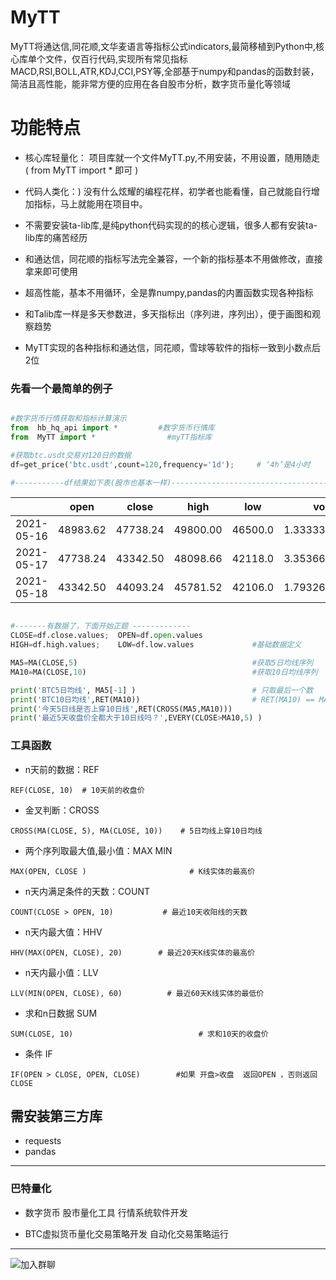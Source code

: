 # MyTT
MyTT将通达信,同花顺,文华麦语言等指标公式indicators,最简移植到Python中,核心库单个文件，仅百行代码,实现所有常见指标MACD,RSI,BOLL,ATR,KDJ,CCI,PSY等,全部基于numpy和pandas的函数封装，简洁且高性能，能非常方便的应用在各自股市分析，数字货币量化等领域

# 功能特点
* 核心库轻量化： 项目库就一个文件MyTT.py,不用安装，不用设置，随用随走 ( from  MyTT import * 即可 )

* 代码人类化：)  没有什么炫耀的编程花样，初学者也能看懂，自己就能自行增加指标，马上就能用在项目中。

* 不需要安装ta-lib库,是纯python代码实现的的核心逻辑，很多人都有安装ta-lib库的痛苦经历

* 和通达信，同花顺的指标写法完全兼容，一个新的指标基本不用做修改，直接拿来即可使用

* 超高性能，基本不用循环，全是靠numpy,pandas的内置函数实现各种指标

* 和Talib库一样是多天参数进，多天指标出（序列进，序列出），便于画图和观察趋势

* MyTT实现的各种指标和通达信，同花顺，雪球等软件的指标一致到小数点后2位

### 先看一个最简单的例子

```python

#数字货币行情获取和指标计算演示
from  hb_hq_api import *         #数字货币行情库
from  MyTT import *                #myTT指标库

#获取btc.usdt交易对120日的数据
df=get_price('btc.usdt',count=120,frequency='1d');     # ‘4h’是4小时

#-----------df结果如下表(股市也基本一样)-------------------------------------------
```

|  |open|	close|	high	|low|	vol|
|--|--|--|--|--|--|
|2021-05-16	|48983.62|	47738.24|	49800.00|	46500.0	|1.333333e+09 |
|2021-05-17	|47738.24|	43342.50|	48098.66|	42118.0	|3.353662e+09 |
|2021-05-18	|43342.50|	44093.24|	45781.52|	42106.0	|1.793267e+09 |


```python

#-------有数据了，下面开始正题 -------------
CLOSE=df.close.values;  OPEN=df.open.values
HIGH=df.high.values;    LOW=df.low.values             #基础数据定义

MA5=MA(CLOSE,5)                                       #获取5日均线序列
MA10=MA(CLOSE,10)                                     #获取10日均线序列

print('BTC5日均线', MA5[-1] )                          # 只取最后一个数   
print('BTC10日均线',RET(MA10))                         # RET(MA10) == MA10[-1]
print('今天5日线是否上穿10日线',RET(CROSS(MA5,MA10)))
print('最近5天收盘价全都大于10日线吗？',EVERY(CLOSE>MA10,5) )

```

### 工具函数
* n天前的数据：REF

```
REF(CLOSE, 10)  # 10天前的收盘价
```
* 金叉判断：CROSS

```
CROSS(MA(CLOSE, 5), MA(CLOSE, 10))    # 5日均线上穿10日均线
```
* 两个序列取最大值,最小值：MAX    MIN

```
MAX(OPEN, CLOSE )                       # K线实体的最高价
```
* n天内满足条件的天数：COUNT

```
COUNT(CLOSE > OPEN, 10)           # 最近10天收阳线的天数
```
* n天内最大值：HHV

```
HHV(MAX(OPEN, CLOSE), 20)        # 最近20天K线实体的最高价
```
* n天内最小值：LLV

```
LLV(MIN(OPEN, CLOSE), 60)          # 最近60天K线实体的最低价
```
* 求和n日数据 SUM

```
SUM(CLOSE, 10)                            # 求和10天的收盘价
```
* 条件 IF

```
IF(OPEN > CLOSE, OPEN, CLOSE)        #如果 开盘>收盘  返回OPEN ，否则返回CLOSE
```

## 需安装第三方库
* requests
* pandas
 
----------------------------------------------------
### 巴特量化
* 数字货币 股市量化工具 行情系统软件开发

* BTC虚拟货币量化交易策略开发 自动化交易策略运行

----------------------------------------------------

![加入群聊](https://github.com/mpquant/huobi_intf/blob/main/img/qrcode.png) 
